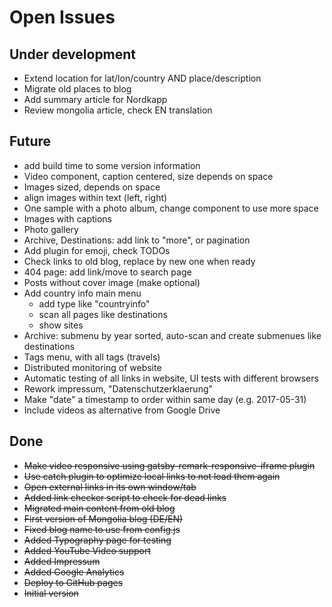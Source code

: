 # Open Issues

## Under development

* Extend location for lat/lon/country AND place/description
* Migrate old places to blog
* Add summary article for Nordkapp
* Review mongolia article, check EN translation

## Future

* add build time to some version information
* Video component, caption centered, size depends on space
* Images sized, depends on space
* align images within text (left, right)
* One sample with a photo album, change component to use more space
* Images with captions
* Photo gallery
* Archive, Destinations: add link to "more", or pagination
* Add plugin for emoji, check TODOs
* Check links to old blog, replace by new one when ready
* 404 page: add link/move to search page
* Posts without cover image (make optional)
* Add country info main menu
  * add type like "countryinfo"
  * scan all pages like destinations
  * show sites
* Archive: submenu by year sorted, auto-scan and create submenues like destinations
* Tags menu, with all tags (travels)
* Distributed monitoring of website
* Automatic testing of all links in website, UI tests with different browsers
* Rework impressum, "Datenschutzerklaerung"
* Make "date" a timestamp to order within same day (e.g. 2017-05-31)
* Include videos as alternative from Google Drive

## Done

* ~~Make video responsive using gatsby-remark-responsive-iframe plugin~~
* ~~Use catch plugin to optimize local links to not load them again~~
* ~~Open external links in its own window/tab~~
* ~~Added link checker script to check for dead links~~
* ~~Migrated main content from old blog~~
* ~~First version of Mongolia blog (DE/EN)~~
* ~~Fixed blog name to use from config.js~~
* ~~Added Typography page for testing~~
* ~~Added YouTube Video support~~
* ~~Added Impressum~~
* ~~Added Google Analytics~~
* ~~Deploy to GitHub pages~~
* ~~Initial version~~
